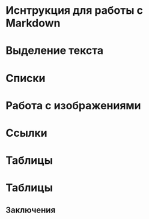 # Иснтрукция для работы с Markdown

# Выделение текста
# Списки
# Работа с изображениями
# Ссылки
# Таблицы
# Таблицы
## Заключения
